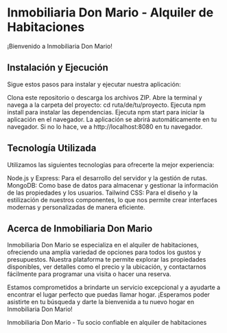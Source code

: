 # Inmobiliaria Don Mario - Alquiler de Habitaciones

¡Bienvenido a Inmobiliaria Don Mario!

## Instalación y Ejecución

Sigue estos pasos para instalar y ejecutar nuestra aplicación:

Clona este repositorio o descarga los archivos ZIP.
Abre la terminal y navega a la carpeta del proyecto: cd ruta/de/tu/proyecto.
Ejecuta npm install para instalar las dependencias.
Ejecuta npm start para iniciar la aplicación en el navegador.
La aplicación se abrirá automáticamente en tu navegador. Si no lo hace, ve a http://localhost:8080 en tu navegador.
## Tecnología Utilizada

Utilizamos las siguientes tecnologías para ofrecerte la mejor experiencia:

Node.js y Express: Para el desarrollo del servidor y la gestión de rutas.
MongoDB: Como base de datos para almacenar y gestionar la información de las propiedades y los usuarios.
Tailwind CSS: Para el diseño y la estilización de nuestros componentes, lo que nos permite crear interfaces modernas y personalizadas de manera eficiente.
## Acerca de Inmobiliaria Don Mario

Inmobiliaria Don Mario se especializa en el alquiler de habitaciones, ofreciendo una amplia variedad de opciones para todos los gustos y presupuestos. Nuestra plataforma te permite explorar las propiedades disponibles, ver detalles como el precio y la ubicación, y contactarnos fácilmente para programar una visita o hacer una reserva.

Estamos comprometidos a brindarte un servicio excepcional y a ayudarte a encontrar el lugar perfecto que puedas llamar hogar. ¡Esperamos poder asistirte en tu búsqueda y darte la bienvenida a tu nuevo hogar en Inmobiliaria Don Mario!

Inmobiliaria Don Mario - Tu socio confiable en alquiler de habitaciones
